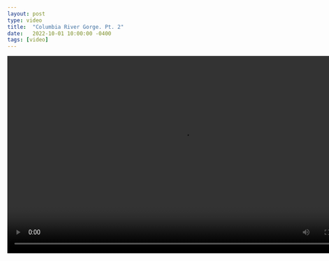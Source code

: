 ```yaml
---
layout: post
type: video
title:  "Columbia River Gorge. Pt. 2"
date:   2022-10-01 10:00:00 -0400
tags: [video]
---
```


<div class="post-video"><video width="800" height="450" controls preload="metadata"><source src="https://www.flickr.com/video_download.gne?id=52400216628" type="video/mp4"></video></div>
